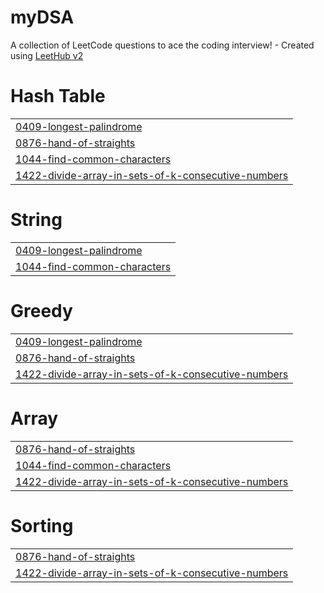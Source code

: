 # myDSA
A collection of LeetCode questions to ace the coding interview! - Created using [LeetHub v2](https://github.com/arunbhardwaj/LeetHub-2.0)


# Hash Table
|  |
| ------- |
| [0409-longest-palindrome](https://github.com/youessaitch/myDSA/tree/master/0409-longest-palindrome) |
| [0876-hand-of-straights](https://github.com/youessaitch/myDSA/tree/master/0876-hand-of-straights) |
| [1044-find-common-characters](https://github.com/youessaitch/myDSA/tree/master/1044-find-common-characters) |
| [1422-divide-array-in-sets-of-k-consecutive-numbers](https://github.com/youessaitch/myDSA/tree/master/1422-divide-array-in-sets-of-k-consecutive-numbers) |
# String
|  |
| ------- |
| [0409-longest-palindrome](https://github.com/youessaitch/myDSA/tree/master/0409-longest-palindrome) |
| [1044-find-common-characters](https://github.com/youessaitch/myDSA/tree/master/1044-find-common-characters) |
# Greedy
|  |
| ------- |
| [0409-longest-palindrome](https://github.com/youessaitch/myDSA/tree/master/0409-longest-palindrome) |
| [0876-hand-of-straights](https://github.com/youessaitch/myDSA/tree/master/0876-hand-of-straights) |
| [1422-divide-array-in-sets-of-k-consecutive-numbers](https://github.com/youessaitch/myDSA/tree/master/1422-divide-array-in-sets-of-k-consecutive-numbers) |
# Array
|  |
| ------- |
| [0876-hand-of-straights](https://github.com/youessaitch/myDSA/tree/master/0876-hand-of-straights) |
| [1044-find-common-characters](https://github.com/youessaitch/myDSA/tree/master/1044-find-common-characters) |
| [1422-divide-array-in-sets-of-k-consecutive-numbers](https://github.com/youessaitch/myDSA/tree/master/1422-divide-array-in-sets-of-k-consecutive-numbers) |
# Sorting
|  |
| ------- |
| [0876-hand-of-straights](https://github.com/youessaitch/myDSA/tree/master/0876-hand-of-straights) |
| [1422-divide-array-in-sets-of-k-consecutive-numbers](https://github.com/youessaitch/myDSA/tree/master/1422-divide-array-in-sets-of-k-consecutive-numbers) |